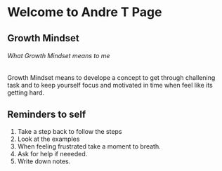 # Welcome to Andre T Page

## Growth Mindset

###### What Growth Mindset means to me

Growth Mindset means to develope a concept to get through challening task and to keep yourself focus and motivated in time when feel like its getting hard.

## Reminders to self 

1. Take a step back to follow the steps
2. Look at the examples
3. When feeling frustrated take a moment to breath.
4. Ask for help if neeeded.
5. Write down notes.
